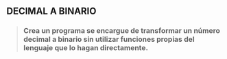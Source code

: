 ## DECIMAL A BINARIO

> ### Crea un programa se encargue de transformar un número decimal a binario sin utilizar funciones propias del lenguaje que lo hagan directamente.